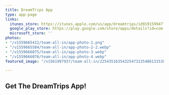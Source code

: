 ```yaml
---
title: DreamTrips App
type: app-page
links:
  itunes_store: https://itunes.apple.com/us/app/dreamtrips/id919159947?mt=8
  google_play_store: https://play.google.com/store/apps/details?id=com.worldventures.dreamtrips&hl=en_US
  microsoft_store: ''
photos:
- "/v1559665412/team-all-in/app-photo-1.png"
- "/v1559665584/team-all-in/app-photo-2-2.webp"
- "/v1559666075/team-all-in/app-photo-3.webp"
- "/v1559666076/team-all-in/app-photo-4.webp"
featured_image: "/v1561997937/team-all-in/225435163543254731354861315384251-_mobile-phone-photo.jpg"

---
```

## Get The DreamTrips App!